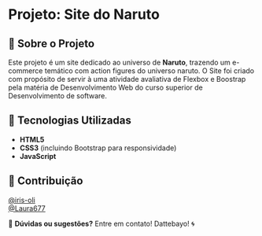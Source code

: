 # Projeto: Site do Naruto

## 📌 Sobre o Projeto
Este projeto é um site dedicado ao universo de **Naruto**, trazendo um e-commerce temático com action figures do universo naruto.
O Site foi criado com propósito de servir à uma atividade avaliativa de Flexbox e Boostrap pela matéria de Desenvolvimento Web do curso superior de Desenvolvimento de software.

## 🚀 Tecnologias Utilizadas
- **HTML5**
- **CSS3** (incluindo Bootstrap para responsividade)
- **JavaScript**

## 🤝 Contribuição
[@iris-oli](https://github.com/iris-oli)  
[@Laura677](https://github.com/Laura677)  

💬 **Dúvidas ou sugestões?** Entre em contato! Dattebayo! 🌀

